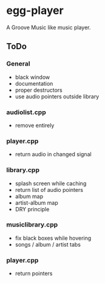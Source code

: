 # egg-player
A Groove Music like music player.

## ToDo

### General
- black window
- documentation
- proper destructors
- use audio pointers outside library

### audiolist.cpp
- remove entirely

### player.cpp
- return audio in changed signal

### library.cpp
- splash screen while caching
- return list of audio pointers
- album map
- artist-album map
- DRY principle

### musiclibrary.cpp
- fix black boxes while hovering
- songs / album / artist tabs

### player.cpp
- return pointers
